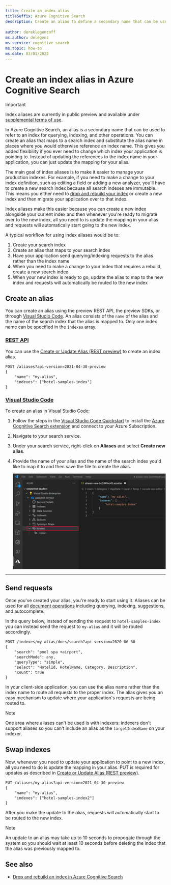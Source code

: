 ```yaml
---
title: Create an index alias
titleSuffix: Azure Cognitive Search
description: Create an alias to define a secondary name that can be used to refer to an index for querying, indexing, and other operations.

author: dereklegenzoff
ms.author: delegenz
ms.service: cognitive-search
ms.topic: how-to
ms.date: 03/01/2022
---
```


# Create an index alias in Azure Cognitive Search

> [!IMPORTANT]
> Index aliases are currently in public preview and available under [supplemental terms of use](https://azure.microsoft.com/support/legal/preview-supplemental-terms/).

In Azure Cognitive Search, an alias is a secondary name that can be used to refer to an index for querying, indexing, and other operations. You can create an alias that maps to a search index and substitute the alias name in places where you would otherwise reference an index name. This gives you added flexibility if you ever need to change which index your application is pointing to. Instead of updating the references to the index name in your application, you can just update the mapping for your alias.

The main goal of index aliases is to make it easier to manage your production indexes. For example, if you need to make a change to your index definition, such as editing a field or adding a new analyzer, you'll have to create a new search index because all search indexes are immutable. This means you either need to [drop and rebuild your index](search-howto-reindex.md) or create a new index and then migrate your application over to that index.

Index aliases make this easier because you can create a new index alongside your current index and then whenever you're ready to migrate over to the new index, all you need to is update the mapping in your alias and requests will automatically start going to the new index.

A typical workflow for using index aliases would be to: 

1. Create your search index
1. Create an alias that maps to your search index
1. Have your application send querying/indexing requests to the alias rather than the index name
1. When you need to make a change to your index that requires a rebuild, create a new search index 
1. When your new index is ready to go, update the alias to map to the new index and requests will automatically be routed to the new index

## Create an alias

You can create an alias using the preview REST API, the preview SDKs, or through [Visual Studio Code](search-get-started-vs-code.md). An alias consists of the `name` of the alias and the name of the search index that the alias is mapped to. Only one index name can be specified in the `indexes` array.

### [**REST API**](#tab/rest)

You can use the [Create or Update Alias (REST preview)](rest/api/searchservice/preview-api/create-or-update-alias) to create an index alias.

```http
POST /aliases?api-version=2021-04-30-preview
{
    "name": "my-alias",
    "indexes": ["hotel-samples-index"]
}
```

### [**Visual Studio Code**](#tab/vscode)

To create an alias in Visual Studio Code:
1. Follow the steps in the [Visual Studio Code Quickstart](search-get-started-vs-code.md) to install the [Azure Cognitive Search extension](https://marketplace.visualstudio.com/items?itemName=ms-azuretools.vscode-azurecognitivesearch) and connect to your Azure Subscription.
1. Navigate to your search service.
1. Under your search service, right-click on **Aliases** and select **Create new alias**.
1. Provide the name of your alias and the name of the search index you'd like to map it to and then save the file to create the alias.

    ![Create an alias in VS Code](media/search-howto-alias/create-alias-vscode.png "Create an alias in VS Code")

---


## Send requests

Once you've created your alias, you're ready to start using it. Aliases can be used for all [document operations](rest/api/searchservice/document-operations) including querying, indexing, suggestions, and autocomplete. 

In the query below, instead of sending the request to `hotel-samples-index` you can instead send the request to `my-alias` and it will be routed accordingly. 

```http
POST /indexes/my-alias/docs/search?api-version=2020-06-30
{
    "search": "pool spa +airport",
    "searchMode": any,
    "queryType": "simple",
    "select": "HotelId, HotelName, Category, Description",
    "count": true
}
```

In your client-side application, you can use the alias name rather than the index name to route all requests to the proper index. The alias gives you an easy mechanism to update where your application's requests are being routed to.

> [!NOTE]
> One area where aliases can't be used is with indexers: indexers don't support aliases so you can't include an alias as the `targetIndexName` on your indexer.

## Swap indexes

Now, whenever you need to update your application to point to a new index, all you need to do is update the mapping in your alias. PUT is required for updates as described in [Create or Update Alias (REST preview)](rest/api/searchservice/preview-api/create-or-update-alias).

```http
PUT /aliases/my-alias?api-version=2021-04-30-preview
{
    "name": "my-alias",
    "indexes": ["hotel-samples-index2"]
}
```
After you make the update to the alias, requests will automatically start to be routed to the new index.

> [!NOTE]
> An update to an alias may take up to 10 seconds to propogate through the system so you should wait at least 10 seconds before deleting the index that the alias was previously mapped to.

## See also

+ [Drop and rebuild an index in Azure Cognitive Search](search-howto-reindex.md)